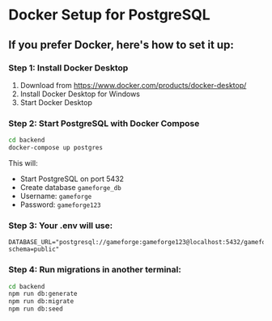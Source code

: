 # Docker Setup for PostgreSQL

## If you prefer Docker, here's how to set it up:

### Step 1: Install Docker Desktop
1. Download from https://www.docker.com/products/docker-desktop/
2. Install Docker Desktop for Windows
3. Start Docker Desktop

### Step 2: Start PostgreSQL with Docker Compose
```bash
cd backend
docker-compose up postgres
```

This will:
- Start PostgreSQL on port 5432
- Create database `gameforge_db`
- Username: `gameforge`
- Password: `gameforge123`

### Step 3: Your .env will use:
```
DATABASE_URL="postgresql://gameforge:gameforge123@localhost:5432/gameforge_db?schema=public"
```

### Step 4: Run migrations in another terminal:
```bash
cd backend
npm run db:generate
npm run db:migrate
npm run db:seed
```
